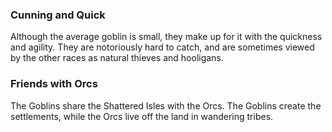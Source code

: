 ### Cunning and Quick

Although the average goblin is small, they make up for it with the quickness and agility. They are notoriously hard to catch, and are sometimes viewed by the other races as natural thieves and hooligans.

### Friends with Orcs

The Goblins share the Shattered Isles with the Orcs. The Goblins create the settlements, while the Orcs live off the land in wandering tribes.
